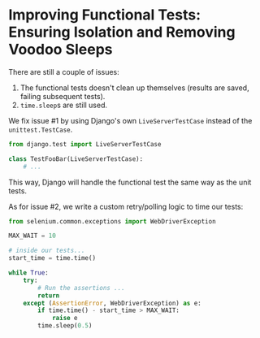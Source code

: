 # Improving Functional Tests: Ensuring Isolation and Removing Voodoo Sleeps

There are still a couple of issues:

1.  The functional tests doesn't clean up themselves (results are saved, failing subsequent tests).
2.  `time.sleep`s are still used.

We fix issue #1 by using Django's own `LiveServerTestCase` instead of the `unittest.TestCase`.

```python
from django.test import LiveServerTestCase

class TestFooBar(LiveServerTestCase):
    # ...
```

This way, Django will handle the functional test the same way as the unit tests.

As for issue #2, we write a custom retry/polling logic to time our tests:

```python
from selenium.common.exceptions import WebDriverException

MAX_WAIT = 10

# inside our tests...
start_time = time.time()

while True:
    try:
        # Run the assertions ...
        return
    except (AssertionError, WebDriverException) as e:
        if time.time() - start_time > MAX_WAIT:
            raise e
        time.sleep(0.5)
```

